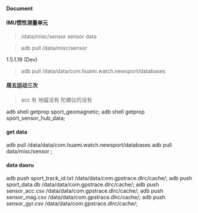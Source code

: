 #### Document 

#### IMU惯性测量单元

> /data/misc/sensor 
sensor data 

> adb pull /data/misc/sensor

1.5.1.19 (Dev)

> adb pull  /data/data/com.huami.watch.newsport/databases

#### 周五运动三次

> acc 有
> 地磁没有
> 陀螺仪的没有


adb  shell  getprop sport_geomagnetic;
adb  shell getprop sport_sensor_hub_data;

#### get data 
adb  pull /data/data/com.huami.watch.newsport/databases
adb  pull data/misc/sensor ;


#### data daoru

adb push sport_track_id.txt /data/data/com.gpstrace.dlrc/cache/;
adb push sport_data.db /data/data/com.gpstrace.dlrc/cache/;
adb push sensor_acc.csv /data/data/com.gpstrace.dlrc/cache/;
adb push sensor_mag.csv /data/data/com.gpstrace.dlrc/cache/;
adb push sensor_gyr.csv /data/data/com.gpstrace.dlrc/cache/;
